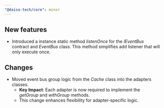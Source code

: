 ```yaml
---
"@daiso-tech/core": minor
---
```


## New features
-   Introduced a instance static method <i>listenOnce</i> for the <i>IEventBus</i> contract and <i>EventBus</i> class.
    This method simplifies add listener that will only execute once.

## Changes
-   Moved event bus group logic from the <i>Cache</i> class into the adapters classes.
    -   **Key Impact**: Each adapter is now required to implement the <i>getGroup</i> and <i>withGroup</i> methods.
    -   This change enhances flexibility for adapter-specific logic.
